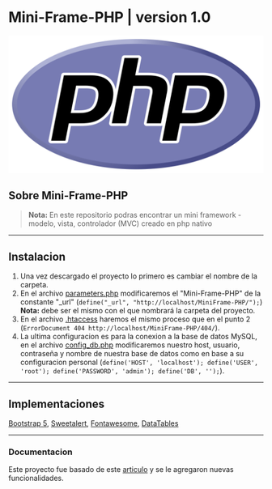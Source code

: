 # Mini-Frame-PHP | version 1.0

<img src="./src/frontend/assets/logo.png" alt="logo-php"/>

## Sobre Mini-Frame-PHP

> **Nota:** En este repositorio podras encontrar un mini framework - modelo, vista, controlador (MVC) creado en php nativo

---

## Instalacion

1. Una vez descargado el proyecto lo primero es cambiar el nombre de la carpeta.
2. En el archivo [parameters.php][parameters] modificaremos el "Mini-Frame-PHP" de la constante "\_url" (`define("_url", "http://localhost/MiniFrame-PHP/");`) **Nota:** debe ser el mismo con el que nombrará la carpeta del proyecto.
3. En el archivo [.htaccess][htaccess] haremos el mismo proceso que en el punto 2 (`ErrorDocument 404 http://localhost/MiniFrame-PHP/404/`).
4. La ultima configuracion es para la conexion a la base de datos MySQL, en el archivo [config_db.php][config_db] modificaremos nuestro host, usuario, contraseña y nombre de nuestra base de datos como en base a su configuracion personal (`define('HOST', 'localhost'); define('USER', 'root'); define('PASSWORD', 'admin'); define('DB', '');`).

---

## Implementaciones

[Bootstrap 5][bootstrap], [Sweetalert][sweetalert], [Fontawesome][fontawesome], [DataTables][datatables]

---

### Documentacion

Este proyecto fue basado de este [articulo][blog_victor] y se le agregaron nuevas funcionalidades.

<!-- links -->

[blog_victor]: https://victorroblesweb.es/2013/11/18/tutorial-mvc-en-php-nativo/
[parameters]: https://github.com/g1alexander/MiniFrame-PHP/blob/main/src/backend/config/parameters.php
[htaccess]: https://github.com/g1alexander/MiniFrame-PHP/blob/main/.htaccess
[config_db]: https://github.com/g1alexander/MiniFrame-PHP/blob/main/src/backend/config/config_db.php
[datatables]: https://datatables.net/examples/styling/bootstrap5.html
[fontawesome]: https://fontawesome.com/
[sweetalert]: https://sweetalert.js.org/guides/
[bootstrap]: https://getbootstrap.com/docs/5.0/getting-started/introduction/
